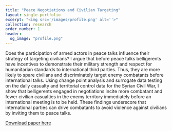 ```yaml
---
title: "Peace Negotiations and Civilian Targeting"
layout: single-portfolio 
excerpt: "<img src='/images/profile.png' alt=''>"
collection: research 
order_number: 1
header: 
  og_image: "profile.png"
---
```


Does the participation of armed actors in peace talks influence their strategy of targeting civilians? I argue that before peace talks belligerents have incentives to demonstrate their military strength and respect for humanitarian standards to international third parties. Thus, they are more likely to spare civilians and discriminately target enemy combatants before international talks. Using change point analysis and surrogate data testing on the daily casualty and territorial control data for the Syrian Civil War, I show that belligerents engaged in negotiations incite more combatant and fewer civilian casualties in the enemy territory immediately before an international meeting is to be held. These findings underscore that international parties can drive combatants to avoid violence against civilians by inviting them to peace talks.

[Download paper here](http://academicpages.github.io/files/paper2.pdf)
 